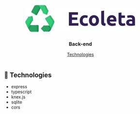 <h1 align="center">
  <img src="../frontend/src/assets/img/logo.svg" alt="ecoleta logo">
</h1>

<h3 align="center">
<strong>Back-end</strong>
</h3>

<p align="center">
  <a href="#space_invader-technologies">Technologies</a>
  <br>
  <br>
</p>

## :space_invader: Technologies

- express
- typescript
- knex.js
- sqlite
- cors
